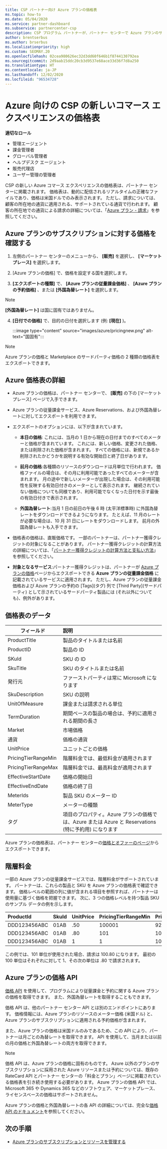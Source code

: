 ```yaml
---
title: CSP パートナー向け Azure プランの価格表
ms.topic: how-to
ms.date: 05/04/2020
ms.service: partner-dashboard
ms.subservice: partnercenter-csp
description: CSP プログラム パートナーが、パートナー センターで Azure プランのサブスクリプションの価格表を確認する方法を説明します。
author: brentserbus
ms.author: brserbus
ms.localizationpriority: high
ms.custom: SEOMAY.20
ms.openlocfilehash: 02cea980626ec32d3dd60f646b1f8744130792ea
ms.sourcegitcommit: 2d9aab15ddc20cb3d9537e68ace33d36f7d8a250
ms.translationtype: HT
ms.contentlocale: ja-JP
ms.lasthandoff: 12/02/2020
ms.locfileid: "96534728"
---
```

# <a name="price-list-for-the-new-commerce-experience-in-csp-for-azure"></a>Azure 向けの CSP の新しいコマース エクスペリエンスの価格表

**適切なロール**

- 管理エージェント
- 課金管理者
- グローバル管理者
- ヘルプデスク エージェント
- 販売代理店
- ユーザー管理の管理者

CSP の新しい Azure コマース エクスペリエンスの価格表は、パートナー センターに掲載されます。 価格表は、動的に配信されるリアルタイムの正確なファイルであり、価格は米国ドルでのみ表示されます。 ただし、請求については、顧客の所在地の通貨に適用される、サポートされている通貨で行われます。 顧客の所在地での通貨による請求の詳細については、「[Azure プラン - 請求](azure-plan-billing.md)」を参照してください。

## <a name="see-pricing-for-subscriptions-under-the-azure-plan-pricing"></a>Azure プランのサブスクリプションに対する価格を確認する

1. 左側のパートナー センターのメニューから、 **[販売]** を選択し、 **[マーケットプレース]** を選択します。

2. [Azure プランの価格] で、価格を設定する国を選択します。

3. **[エクスポートの種類]** で、 **[Azure プランの従量課金価格]** 、 **[Azure プランの予約価格]** 、または **[外国為替レート]** を選択します。 

>[!NOTE] 
>**[外国為替レート]** は国に固有ではありません。

4. **[日付での価格]** で、目的の日付を選択します (例: **[現在]** )。

   :::image type="content" source="images/azure/pricingnew.png" alt-text="国固有":::

>[!NOTE] 
>Azure プランの価格と Marketplace のサードパーティ価格の 2 種類の価格表をエクスポートできます。

## <a name="azure-price-list-specifics"></a>Azure 価格表の詳細

- Azure プランの価格は、パートナー センターで、 **[販売]** の下の [マーケットプレース] ページで入手できます。

- Azure プランの従量課金サービス、Azure Reservations、および外国為替レートに対してエクスポートを利用できます。

- エクスポートのオプションには、以下が含まれています。

  - **本日の価格**: これには、当月の 1 日から現在の日付までのすべてのメーターと価格が含まれています。 これには、新しい価格、変更された価格、または削除された価格が含まれます。 すべての価格には、新規であるか削除されたかどうかを説明する有効な開始日と終了日があります。

  - **前月の価格**:各種類のリソースのダウンロードは月単位で行われます。 価格ファイルの場合は、その月に利用可能であったすべてのメーターが含まれます。 月の途中で新しいメーターが出現した場合は、その利用可能性を反映する有効日付きのメーターとして表示されます。 継続されていない価格についても同様であり、利用可能でなくなった日付を示す最後の有効日付きで表示されます。

  - **外国為替レート**:当月 1 日の前日の午後 6 時 (太平洋標準時) に外国為替レートをダウンロードできるようになります。 たとえば、11 月のレートが必要な場合は、10 月 31 日にレートをダウンロードします。 前月の外国為替レートも入手できます。

- 価格表の価格は、直販価格です。 一部のパートナーは、パートナー獲得クレジットの対象になることがあります。 パートナー獲得クレジットの計算方法の詳細については、「[パートナー獲得クレジットの計算方法と支払い方法](partner-earned-credit-explanation.md)」を参照してください。

- **対象となるサービス**:パートナー獲得クレジットは、パートナーが [Azure プランの価格](https://partner.microsoft.com/commerce/sales)ページからエクスポートできる **Azure プランの従量課金価格** に記載されているサービスに適用されます。 ただし、Azure プランの従量課金価格および Azure プランの予約の [Tags]\(タグ\) 列で [Third Party]\(サードパーティ\) として示されているサードパーティ製品には (それ以外についても)、例外があります。

## <a name="price-list-data"></a>価格表のデータ

|**フィールド**   |**説明**   |
|--------------------------|:---------------------------|
|ProductTitle  |製品のタイトルまたは名前|
|ProductID   |製品の ID|
|SKuId|SKU の ID|
|SkuTitle|SKU のタイトルまたは名前|
|発行元|ファーストパーティは常に Microsoft になります|
|SkuDescription|SKU の説明|
|UnitOfMeasure|課金または請求される単位|
|TermDuration|期間ベースの製品の場合は、予約に適用される期間の長さ|
|Market|市場価格|
|通貨|価格の通貨|
|UnitPrice|ユニットごとの価格|
|PricingTierRangeMin|階層料金では、最低料金が適用されます|
|PricingTierRangeMax|階層料金では、最高料金が適用されます|
|EffectiveStartDate|価格の開始日|
|EffectiveEndDate|価格の終了日|
|MeterIds|製品 SKU のメーター ID|
|MeterType|メーターの種類|
|タグ|項目のプロパティ。Azure プランの価格では、Azure または Azure と Reservations (特に予約用) になります|

Azure プランの価格表は、パートナー センターの[価格とオファーのページ](https://partner.microsoft.com/dashboard/sell/pricingandoffers)からエクスポートできます。

## <a name="tiered-pricing"></a>階層料金

一部の Azure プランの従量課金サービスでは、階層料金がサポートされています。 パートナーは、これらの製品と SKU を Azure プランの価格表で確認できます。 価格レベルの範囲の列に値が含まれる項目を参照すれば、パートナーは使用量に基づく価格を把握できます。 次に、3 つの価格レベルを持つ製品 SKU のサンプル データの例を示します。

|**ProductId**   |**SkuId**   |**UnitPrice**   |**PricingTierRangeMin**   |**PricingTierRangeMax**   |
|:---------------|:-----------|:---------------|:-------------------------|:-------------------------|
|DDD123456ABC|01AB|.50|100001|9223372036854780000|
|DDD123456ABC|01AB|.80|101|100000|
|DDD123456ABC|01AB|1|1|100|

この例では、101 単位が使用された場合、請求は 100.80 になります。 最初の 100 単位はそれぞれに対して 1、その次の単位は .80 で請求されます。

## <a name="pricing-api-for-azure-plan"></a>Azure プランの価格 API

[価格 API](/partner/develop/pricing) を使用して、プログラムにより従量課金と予約に関する Azure プランの価格を取得できます。 また、外国為替レートを取得することもできます。

価格 API は、他のパートナー センター API とは別のエンドポイントにあります。 価格情報には、Azure プランのリソースのメーター価格 (米国ドル) と、Azure プランのサブスクリプションに適用される予約価格が含まれます。

また、Azure プランの価格は米国ドルのみであるため、この API により、パートナーは月ごとの為替レートを取得できます。 API を使用して、当月または以前の月の価格と外国為替レートの両方を取得できます。

>[!NOTE]
> 価格 API は、Azure プランの価格に固有のものです。 Azure 以外のプランのサブスクリプションに採用された Azure リソースまたは予約については、既存の RateCard API とパートナー センターの「料金とプラン」ページに掲載されている価格表を引き続き使用する必要があります。 Azure プランの価格 API では、Microsoft 365 や Dynamics 365 などのソフトウェア、マーケットプレース、ライセンスベースの価格はサポートされません。

Azure プランの価格と外国為替レートの各 API の詳細については、完全な[価格 API のドキュメント](/partner/develop/pricing)を参照してください。

## <a name="next-steps"></a>次の手順

- [Azure プランのサブスクリプションとリソースを管理する](azure-plan-manage.md)